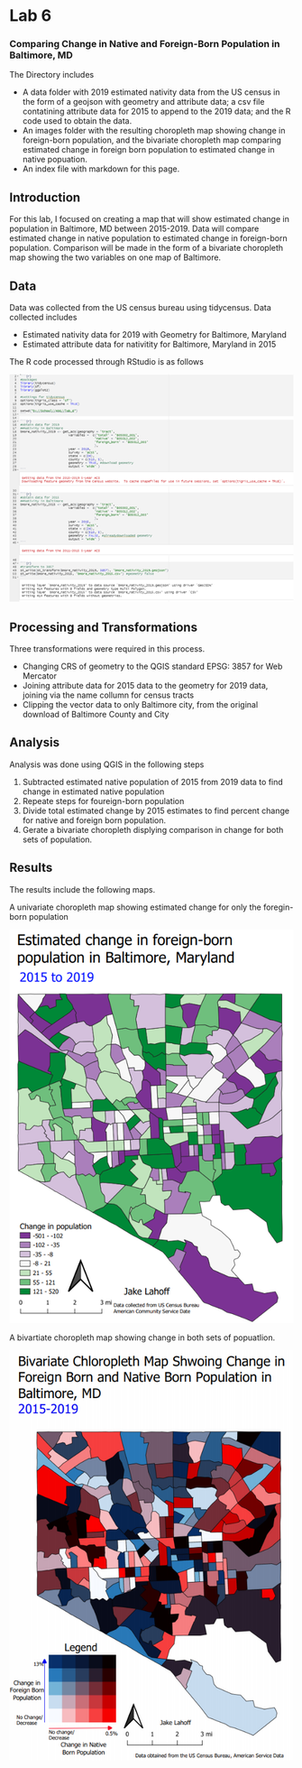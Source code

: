 # Lab 6
### Comparing Change in Native and Foreign-Born Population in Baltimore, MD
The Directory includes 
- A data folder with 2019 estimated nativity data from the US census in the form of a geojson with geometry and attribute data; a csv file contatining attribute data for 2015 to append to the 2019 data; and the R code used to obtain the data.
- An images folder with the resulting choropleth map showing change in foreign-born population, and the bivariate choropleth map comparing estimated change in foreign born population to estimated change in native popuation.
- An index file with markdown for this page.

## Introduction
For this lab, I focused on creating a map that will show estimated change in population in Baltimore, MD between 2015-2019. Data will compare estimated change in native population to estimated change in foreign-born population. Comparison will be made in the form of a bivariate choropleth map showing the two variables on one map of Baltimore.

## Data
Data was collected from the US census bureau using tidycensus. 
Data collected includes
- Estimated nativity data for 2019 with Geometry for Baltimore, Maryland
- Estimated attribute data for nativitity for Baltimore, Maryland in 2015

The R code processed through RStudio is as follows

<img src="images/r_code.png?raw=true"/>

## Processing and Transformations
Three transformations were required in this process.
- Changing CRS of geometry to the QGIS standard EPSG: 3857 for Web Mercator
- Joining attribute data for 2015 data to the geometry for 2019 data, joining via the name collumn for census tracts
- Clipping the vector data to only Baltimore city, from the original download of Baltimore County and City

## Analysis
Analysis was done using QGIS in the following steps
1. Subtracted estimated native population of 2015 from 2019 data to find change in estimated native population
2. Repeate steps for foureign-born population
3. Divide total estimated change by 2015 estimates to find percent change for native and foreign born population. 
4. Gerate a bivariate choropleth displying comparison in change for both sets of population.

## Results
The results include the following maps.

A univariate choropleth map showing estimated change for only the foregin-born population

<img src="images/foreign.png?raw=true"/>

A bivartiate choropleth map showing change in both sets of popuatlion.

<img src="images/bivariate2.png?raw=true"/>
